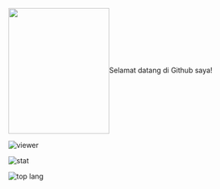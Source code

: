 <img src="https://bestprofilepictures.com/wp-content/uploads/2021/08/Anime-Girl-profile-Picture-for-Tiktok.jpg" width="200" height="250" align="center">Selamat datang di Github saya!</img>

![viewer](https://komarev.com/ghpvc/?username=maestroal&label=Pengunjung&color=green&style=plastic)

![stat](https://github-readme-stats.vercel.app/api?username=maestroal&show_icons=true&locale=id&theme=radical)

![top lang](https://github-readme-stats.vercel.app/api/top-langs?username=maestroal&show_icons=true&locale=id&layout=compact&theme=radical)

